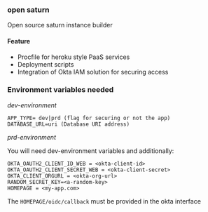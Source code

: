 ### open saturn

Open source saturn instance builder

#### Feature

- Procfile for heroku style PaaS services
- Deployment scripts
- Integration of Okta IAM solution for securing access

### Environment variables needed

*dev-environment*

```
APP_TYPE= dev|prd (flag for securing or not the app)
DATABASE_URL=uri (Database URI address)
```

*prd-environment*

You will need dev-environment variables and additionally:

```
OKTA_OAUTH2_CLIENT_ID_WEB = <okta-client-id>
OKTA_OAUTH2_CLIENT_SECRET_WEB = <okta-client-secret>
OKTA_CLIENT_ORGURL = <okta-org-url>
RANDOM_SECRET_KEY=<a-random-key>
HOMEPAGE = <my-app.com>
```

The `HOMEPAGE/oidc/callback` must be provided in the okta interface 
